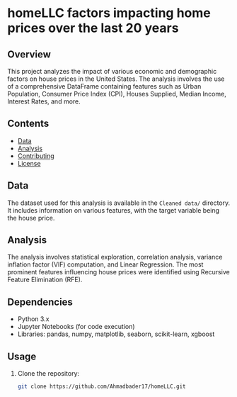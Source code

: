 # homeLLC factors impacting home prices over the last 20 years

## Overview

This project analyzes the impact of various economic and demographic factors on house prices in the United States. The analysis involves the use of a comprehensive DataFrame containing features such as Urban Population, Consumer Price Index (CPI), Houses Supplied, Median Income, Interest Rates, and more.

## Contents

- [Data](#data)
- [Analysis](#analysis)
- [Contributing](#contributing)
- [License](#license)

## Data

The dataset used for this analysis is available in the `Cleaned data/` directory. It includes information on various features, with the target variable being the house price.

## Analysis

The analysis involves statistical exploration, correlation analysis, variance inflation factor (VIF) computation, and Linear Regression. The most prominent features influencing house prices were identified using Recursive Feature Elimination (RFE).

## Dependencies

- Python 3.x
- Jupyter Notebooks (for code execution)
- Libraries: pandas, numpy, matplotlib, seaborn, scikit-learn, xgboost

## Usage

1. Clone the repository:

   ```bash
   git clone https://github.com/Ahmadbader17/homeLLC.git
